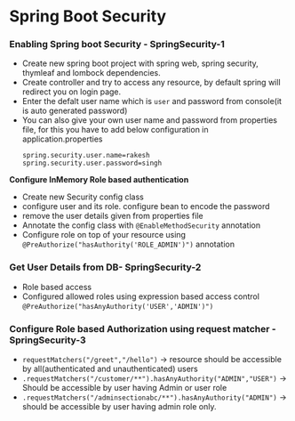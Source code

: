 
# Spring Boot Security
### Enabling Spring boot Security - SpringSecurity-1
- Create new spring boot project with spring web, spring security, thymleaf and lombock dependencies.
- Create controller and try to access any resource, by default spring will redirect you on login page.
- Enter the defalt user name which is ```user``` and password from console(it is auto generated password)
- You can also give your own user name and password from properties file, for this you have to add below configuration in application.properties
  ```
  spring.security.user.name=rakesh
  spring.security.user.password=singh
  
<p><b>Configure InMemory Role based authentication </b></p>

  - Create new Security config class
  - configure user and its role. configure bean to encode the password
  - remove the user details given from properties file
  - Annotate the config class with ```@EnableMethodSecurity``` annotation
  - Configure role on top of your resource using ```@PreAuthorize("hasAuthority('ROLE_ADMIN')")``` annotation
  
 ### Get User Details from DB- SpringSecurity-2
 - Role based access
 - Configured allowed roles using expression based access control ``` @PreAuthorize("hasAnyAuthority('USER','ADMIN')") ```
 
### Configure Role based Authorization using request matcher - SpringSecurity-3
- ```requestMatchers("/greet","/hello")``` -> resource should be accessible by all(authenticated and unauthenticated) users
- ```.requestMatchers("/customer/**").hasAnyAuthority("ADMIN","USER")``` -> Should be accessible by user having Admin or user role
- ```.requestMatchers("/adminsectionabc/**").hasAnyAuthority("ADMIN")``` -> should be accessible by user having admin role only.
 

